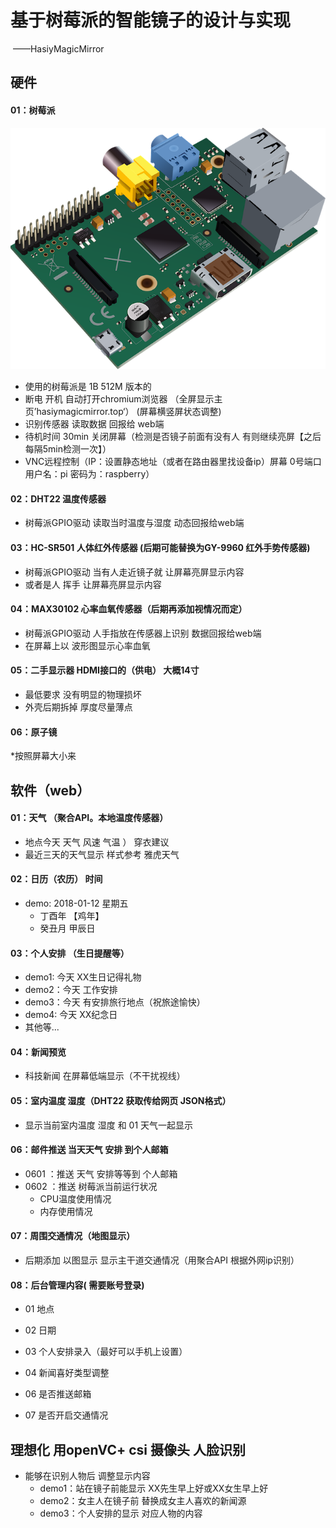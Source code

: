 # 基于树莓派的智能镜子的设计与实现

​                                                                                                                                     ——HasiyMagicMirror

## 硬件  

#### 01：树莓派

![](1.png)
* 使用的树莓派是 1B 512M 版本的
* 断电 开机 自动打开chromium浏览器 （全屏显示主页’hasiymagicmirror.top‘）  (屏幕横竖屏状态调整)
* 识别传感器 读取数据 回报给 web端
* 待机时间 30min 关闭屏幕（检测是否镜子前面有没有人 有则继续亮屏【之后每隔5min检测一次】）
* VNC远程控制（IP：设置静态地址（或者在路由器里找设备ip）屏幕 0号端口  用户名：pi 密码为：raspberry）

#### 02：DHT22 温度传感器  
* 树莓派GPIO驱动  读取当时温度与湿度 动态回报给web端

#### 03：HC-SR501 人体红外传感器 (后期可能替换为GY-9960 红外手势传感器)
* 树莓派GPIO驱动  当有人走近镜子就 让屏幕亮屏显示内容
* 或者是人 挥手 让屏幕亮屏显示内容

#### 04：MAX30102 心率血氧传感器（后期再添加视情况而定） 
* 树莓派GPIO驱动  人手指放在传感器上识别  数据回报给web端
* 在屏幕上以 波形图显示心率血氧

#### 05：二手显示器 HDMI接口的（供电）  大概14寸
* 最低要求 没有明显的物理损坏 
* 外壳后期拆掉 厚度尽量薄点

#### 06：原子镜
*按照屏幕大小来


## 软件（web）

#### 01：天气  （聚合API。本地温度传感器）
* 地点今天 天气  风速  气温 ） 穿衣建议 
* 最近三天的天气显示 样式参考 雅虎天气
#### 02：日历（农历） 时间
* demo: 2018-01-12 星期五 
     * 丁酉年 【鸡年】
     * 癸丑月 甲辰日

#### 03：个人安排 （生日提醒等）
* demo1: 今天 XX生日记得礼物
* demo2：今天 工作安排
* demo3：今天 有安排旅行地点（祝旅途愉快）
* demo4: 今天 XX纪念日  
* 其他等...

#### 04：新闻预览

* 科技新闻 在屏幕低端显示（不干扰视线）

#### 05：室内温度 湿度（DHT22 获取传给网页 JSON格式）
* 显示当前室内温度 湿度 和 01 天气一起显示 

#### 06：邮件推送 当天天气 安排 到个人邮箱
* 0601 ：推送 天气 安排等等到 个人邮箱
* 0602 ：推送 树莓派当前运行状况 
  *  CPU温度使用情况
  *  内存使用情况

#### 07：周围交通情况（地图显示）
* 后期添加 以图显示  显示主干道交通情况（用聚合API 根据外网ip识别）

#### 08：后台管理内容( 需要账号登录)

* 01 地点

* 02 日期

* 03 个人安排录入（最好可以手机上设置）

* 04 新闻喜好类型调整

* 06 是否推送邮箱

* 07 是否开启交通情况




## 理想化 用openVC+ csi 摄像头 人脸识别
* 能够在识别人物后 调整显示内容
  * demo1：站在镜子前能显示 XX先生早上好或XX女生早上好
  * demo2：女主人在镜子前 替换成女主人喜欢的新闻源
  * demo3：个人安排的显示 对应人物的内容



